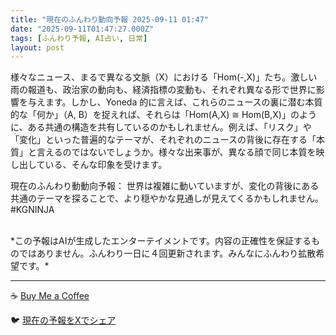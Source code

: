 ```yaml
---
title: "現在のふんわり動向予報 2025-09-11 01:47"
date: "2025-09-11T01:47:27.000Z"
tags: [ふんわり予報, AI占い, 日常]
layout: post
---
```


様々なニュース、まるで異なる文脈（X）における「Hom(-,X)」たち。激しい雨の報道も、政治家の動向も、経済指標の変動も、それぞれ異なる形で世界に影響を与えます。しかし、Yoneda 的に言えば、これらのニュースの裏に潜む本質的な「何か」（A, B）を捉えれば、それらは「Hom(A,X) ≅ Hom(B,X)」のように、ある共通の構造を共有しているのかもしれません。例えば、「リスク」や「変化」といった普遍的なテーマが、それぞれのニュースの背後に存在する「本質」と言えるのではないでしょうか。様々な出来事が、異なる顔で同じ本質を映し出している、そんな印象を受けます。


現在のふんわり動動向予報：
世界は複雑に動いていますが、変化の背後にある共通のテーマを探ることで、より穏やかな見通しが見えてくるかもしれません。#KGNINJA

<br>
*この予報はAIが生成したエンターテイメントです。内容の正確性を保証するものではありません。ふんわり一日に４回更新されます。みんなにふんわり拡散希望です。*

---
☕️ [Buy Me a Coffee](https://www.buymeacoffee.com/kgninja)

🐦 [現在の予報をXでシェア](https://twitter.com/intent/tweet?text=%E7%8F%BE%E5%9C%A8%E3%81%AE%E3%81%B5%E3%82%93%E3%82%8F%E3%82%8A%E4%BA%88%E5%A0%B1%3A%20%E3%80%8C%E6%A7%98%E3%80%85%E3%81%AA%E3%83%8B%E3%83%A5%E3%83%BC%E3%82%B9%E3%80%81%E3%81%BE%E3%82%8B%E3%81%A7%E7%95%B0%E3%81%AA%E3%82%8B%E6%96%87%E8%84%88%EF%BC%88X%EF%BC%89%E3%81%AB%E3%81%8A%E3%81%91%E3%82%8B%E3%80%8CHom(-%2CX)%E3%80%8D%E3%81%9F%E3%81%A1%E3%80%82%E3%80%8D%23KGNINJA%20%E7%B6%9A%E3%81%8D%E3%81%AF%E3%83%96%E3%83%AD%E3%82%B0%E3%81%A7%EF%BC%81%F0%9F%91%87&url=https%3A%2F%2Fkg-ninja.github.io%2FFunwariyoso%2F)
